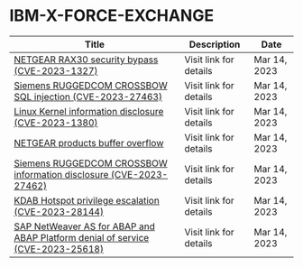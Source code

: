 

# IBM-X-FORCE-EXCHANGE

 |Title|Description|Date|
 |---|---|---|
 |[NETGEAR RAX30 security bypass (CVE-2023-1327)](https://exchange.xforce.ibmcloud.com/activity/list?filter=Vulnerabilities)|Visit link for details|Mar 14, 2023|
 |[Siemens RUGGEDCOM CROSSBOW SQL injection (CVE-2023-27463)](https://exchange.xforce.ibmcloud.com/activity/list?filter=Vulnerabilities)|Visit link for details|Mar 14, 2023|
 |[Linux Kernel information disclosure (CVE-2023-1380)](https://exchange.xforce.ibmcloud.com/activity/list?filter=Vulnerabilities)|Visit link for details|Mar 14, 2023|
 |[NETGEAR products buffer overflow](https://exchange.xforce.ibmcloud.com/activity/list?filter=Vulnerabilities)|Visit link for details|Mar 14, 2023|
 |[Siemens RUGGEDCOM CROSSBOW information disclosure (CVE-2023-27462)](https://exchange.xforce.ibmcloud.com/activity/list?filter=Vulnerabilities)|Visit link for details|Mar 14, 2023|
 |[KDAB Hotspot privilege escalation (CVE-2023-28144)](https://exchange.xforce.ibmcloud.com/activity/list?filter=Vulnerabilities)|Visit link for details|Mar 14, 2023|
 |[SAP NetWeaver AS for ABAP and ABAP Platform denial of service (CVE-2023-25618)](https://exchange.xforce.ibmcloud.com/activity/list?filter=Vulnerabilities)|Visit link for details|Mar 14, 2023|
 